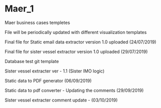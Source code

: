 # Maer_1
Maer business cases templetes

File will be periodically updated with different visualization templates

Final file for Static email data extractor version 1.0 uploaded (24/07/2019)

Final file for sister vessel extractor version 1.0 uploaded (29/07/2019)

Database test git template

Sister vessel extracter ver - 1.1 (Sister IMO logic)

Static data to PDF generator (06/09/2019)

Static data to pdf converter - Updating the comments (29/09/2019) 

Sister vessel extracter comment update - (03/10/2019)
